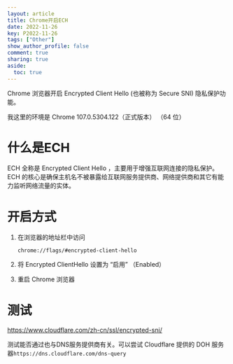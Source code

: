 ```yaml
---
layout: article
title: Chrome开启ECH
date: 2022-11-26
key: P2022-11-26
tags: ["Other"]
show_author_profile: false
comment: true
sharing: true
aside:
  toc: true
---
```


Chrome 浏览器开启 Encrypted Client Hello (也被称为 Secure SNI) 隐私保护功能。

<!--more-->

我这里的环境是 Chrome 107.0.5304.122（正式版本） （64 位）

# 什么是ECH

ECH 全称是 Encrypted Client Hello ，主要用于增强互联网连接的隐私保护。ECH 的核心是确保主机名不被暴露给互联网服务提供商、网络提供商和其它有能力监听网络流量的实体。



# 开启方式

1. 在浏览器的地址栏中访问 

    ```
    chrome://flags/#encrypted-client-hello
    ```

1. 将 Encrypted ClientHello 设置为 “启用” （Enabled）

1. 重启 Chrome 浏览器



# 测试

<https://www.cloudflare.com/zh-cn/ssl/encrypted-sni/>

测试能否通过也与DNS服务提供商有关。可以尝试 Cloudflare 提供的 DOH 服务器`https://dns.cloudflare.com/dns-query`